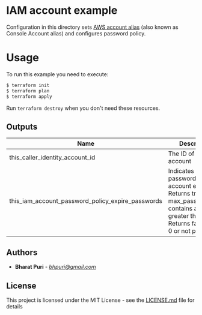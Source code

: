 # IAM account example

Configuration in this directory sets [AWS account alias](https://docs.aws.amazon.com/IAM/latest/UserGuide/console_account-alias.html) (also known as Console Account alias) and configures password policy.

# Usage

To run this example you need to execute:

```bash
$ terraform init
$ terraform plan
$ terraform apply
```

Run `terraform destroy` when you don't need these resources.

<!-- BEGINNING OF PRE-COMMIT-TERRAFORM DOCS HOOK -->

## Outputs

| Name | Description |
|------|-------------|
| this_caller_identity_account_id | The ID of the AWS account |
| this_iam_account_password_policy_expire_passwords | Indicates whether passwords in the account expire. Returns true if max_password_age contains a value greater than 0. Returns false if it is 0 or not present. |

<!-- END OF PRE-COMMIT-TERRAFORM DOCS HOOK -->

## Authors
* **Bharat Puri**  -  *bhpuri@gmail.com*  

## License

This project is licensed under the MIT License - see the [LICENSE.md](../../LICENSE.md) file for details
